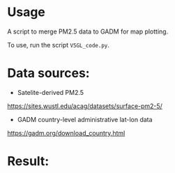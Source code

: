 # Usage
A script to merge PM2.5 data to GADM for map plotting.

To use, run the script `V5GL_code.py`.

# Data sources:
- Satelite-derived PM2.5

https://sites.wustl.edu/acag/datasets/surface-pm2-5/

- GADM country-level administrative lat-lon data

https://gadm.org/download_country.html

# Result:

